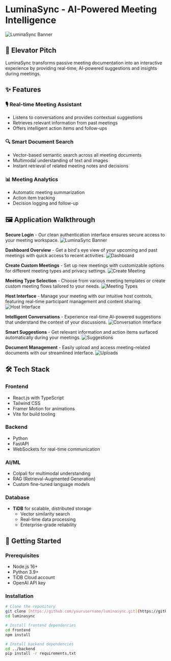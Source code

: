 # LuminaSync - AI-Powered Meeting Intelligence

![LuminaSync Banner](./assets/dashboard.PNG)

## 🚀 Elevator Pitch
LuminaSync transforms passive meeting documentation into an interactive experience by providing real-time, AI-powered suggestions and insights during meetings.

## ✨ Features

### 🎙️ Real-time Meeting Assistant
- Listens to conversations and provides contextual suggestions
- Retrieves relevant information from past meetings
- Offers intelligent action items and follow-ups

### 🔍 Smart Document Search
- Vector-based semantic search across all meeting documents
- Multimodal understanding of text and images
- Instant retrieval of related meeting notes and decisions

### 📊 Meeting Analytics
- Automatic meeting summarization
- Action item tracking
- Decision logging and follow-up

## 🖼️ Application Walkthrough

**Secure Login** - Our clean authentication interface ensures secure access to your meeting workspace. ![LuminaSync Banner](./assets/dashboard.PNG)

**Dashboard Overview** - Get a bird's eye view of your upcoming and past meetings with quick access to recent activities. ![Dashboard](./assets/dashboard.PNG)

**Create Custom Meetings** - Set up new meetings with customizable options for different meeting types and privacy settings. ![Create Meeting](./assets/creating_room.PNG)

**Meeting Type Selection** - Choose from various meeting templates or create custom meeting flows tailored to your needs. ![Meeting Types](./assets/type_of_meeting.PNG)

**Host Interface** - Manage your meeting with our intuitive host controls, featuring real-time participant management and content sharing. ![Host Interface](./assets/host_meeting_interface.jpg)

**Intelligent Conversations** - Experience real-time AI-powered suggestions that understand the context of your discussions. ![Conversation Interface](./assets/listening_conversations.jpg)

**Smart Suggestions** - Get relevant information and action items surfaced automatically during your meetings. ![Suggestions](./assets/suggestion_answers.jpg)

**Document Management** - Easily upload and access meeting-related documents with our streamlined interface. ![Uploads](./assets/uploads.PNG)

## 🛠️ Tech Stack

### Frontend
- React.js with TypeScript
- Tailwind CSS
- Framer Motion for animations
- Vite for build tooling

### Backend
- Python
- FastAPI
- WebSockets for real-time communication

### AI/ML
- Colpali for multimodal understanding
- RAG (Retrieval-Augmented Generation)
- Custom fine-tuned language models

### Database
- **TiDB** for scalable, distributed storage
  - Vector similarity search
  - Real-time data processing
  - Enterprise-grade reliability

## 🚀 Getting Started

### Prerequisites
- Node.js 16+
- Python 3.9+
- TiDB Cloud account
- OpenAI API key

### Installation
```bash
# Clone the repository
git clone [https://github.com/yourusername/luminasync.git](https://github.com/yourusername/luminasync.git)
cd luminasync

# Install frontend dependencies
cd frontend
npm install

# Install backend dependencies
cd ../backend
pip install -r requirements.txt
